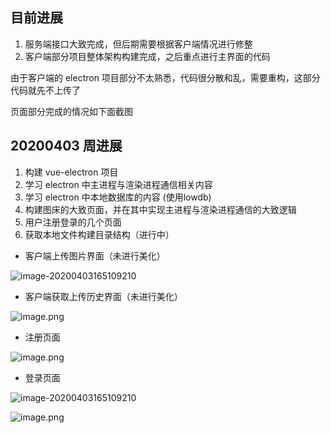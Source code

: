 ## 目前进展

1. 服务端接口大致完成，但后期需要根据客户端情况进行修整
2. 客户端部分项目整体架构构建完成，之后重点进行主界面的代码

由于客户端的 electron 项目部分不太熟悉，代码很分散和乱，需要重构，这部分代码就先不上传了

页面部分完成的情况如下面截图

## 20200403 周进展

1. 构建 vue-electron 项目
2. 学习 electron 中主进程与渲染进程通信相关内容
3. 学习 electron 中本地数据库的内容 (使用lowdb)
4. 构建图床的大致页面，并在其中实现主进程与渲染进程通信的大致逻辑
5. 用户注册登录的几个页面
6. 获取本地文件构建目录结构（进行中）

- 客户端上传图片界面（未进行美化）

![image-20200403165109210](http://ww1.sinaimg.cn/large/7b19d4ddgy1gdgof2bvpij21150p0q3w.jpg)

- 客户端获取上传历史界面（未进行美化）

![image.png](http://ww1.sinaimg.cn/large/7b19d4ddgy1gdgoh5knp1j211a0r0ab8.jpg)

- 注册页面

![image.png](http://ww1.sinaimg.cn/large/7b19d4ddgy1gdgojuv8zxj21h90rs76e.jpg)

- 登录页面

![image-20200403165109210](http://ww1.sinaimg.cn/large/7b19d4ddgy1gdgof2bvpij21150p0q3w.jpg)

![image.png](http://ww1.sinaimg.cn/large/7b19d4ddgy1gdgoh5knp1j211a0r0ab8.jpg)

